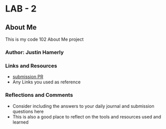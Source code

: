 # LAB - 2

## About Me

This is my code 102 About Me project

### Author: Justin Hamerly

### Links and Resources
* [submission PR](http://xyz.com)
* Any Links you used as reference

### Reflections and Comments
* Consider including the answers to your daily journal and submission questions here
* This is also a good place to reflect on the tools and resources used and learned